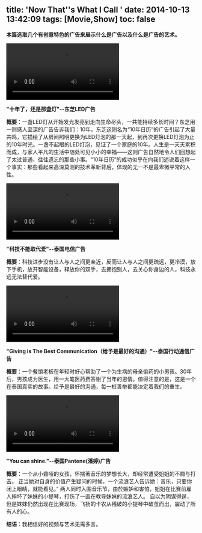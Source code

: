 title: 'Now That''s What I Call <AD>'
date: 2014-10-13 13:42:09
tags: [Movie,Show]
toc: false
---

**本篇选取几个有创意特色的广告来展示什么是广告以及什么是广告的艺术。**

<video controls="controls" src="/img/now-thats-what-i-call-ad/d.mp4" ></video>

**"十年了，还是那盏灯"--东芝LED广告**

**概要**：一盏LED灯从开始发光发亮到走向生命尽头，一共能持续多长时间？东芝用一则感人至深的广告告诉我们：10年。东芝这则名为“10年日历”的广告引起了大量共鸣，它描绘了从房间照明更换为LED灯泡的那一天起，到再次更换LED灯泡为止的10年时光。一盏不起眼的LED灯泡，见证了一个家庭的10年。人生是一天天累积而成，与家人平凡的生活中随处可见小小的幸福——这则广告自然地令人们回想起了太过普通、往往遗忘的那些小事。“10年日历”的成功似乎在向我们述说着这样一个事实：那些看起来高深莫测的技术革新背后，体现的无一不是最卑微平常的人性。

<video controls="controls" src="/img/now-thats-what-i-call-ad/b.mp4" ></video>

**"科技不能取代爱"--泰国电信广告**

**概要**：科技进步没有让人与人之间更亲近，反而让人与人之间更疏远，更冷漠，放下手机，放开智能设备，释放你的双手，去拥抱别人，去关心你身边的人，科技永远无法替代爱。


<video controls="controls" src="/img/now-thats-what-i-call-ad/c.mp4" ></video>

**"Giving is The Best Communication（给予是最好的沟通）"--泰国行动通信广告**

**概要**：一个餐馆老板在年轻时好心帮助了一个为生病的母亲偷药的小男孩。30年后，男孩成为医生，用一大笔医药费答谢了当年的恩情。值得注意的是，这是一个在泰国真实的故事。给予是最好的沟通，每一桩善举都能决定着我们的重生。


<video controls="controls" src="/img/now-thats-what-i-call-ad/a.mp4" ></video>

**"You can shine."--泰国Pantene(潘婷)广告**

**概要**：一个从小聋哑的女孩，怀揣著音乐的梦想长大，却经常遭受姐姐的不屑与打击。 正当她对自身的价值产生疑问的时候，一个流浪艺人告诉她：音乐，只要你闭上眼睛，就能看见。” 两人同时入围音乐节，由於嫉妒和害怕，姐姐在比赛前雇人摔坏了妹妹的小提琴，打伤了一直在教导妹妹的流浪艺人。 自以为阴谋得逞，但是妹妹仍然出现在比赛现场，飞扬的卡农从残破的小提琴中破茧而出，震动了所有人的心。 


**结语**：我相信好的视频与艺术无需多言。

